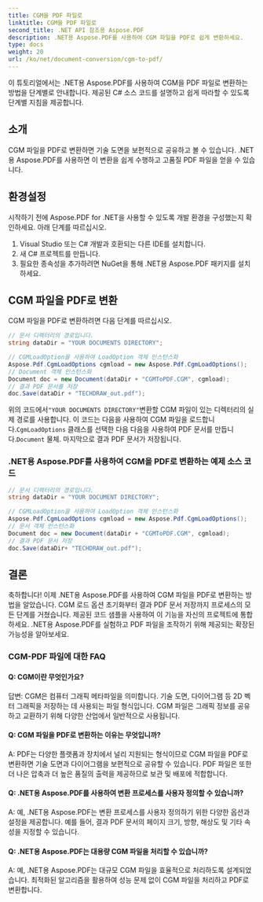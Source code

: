 ```yaml
---
title: CGM을 PDF 파일로
linktitle: CGM을 PDF 파일로
second_title: .NET API 참조용 Aspose.PDF
description: .NET용 Aspose.PDF를 사용하여 CGM 파일을 PDF로 쉽게 변환하세요.
type: docs
weight: 20
url: /ko/net/document-conversion/cgm-to-pdf/
---
```

이 튜토리얼에서는 .NET용 Aspose.PDF를 사용하여 CGM을 PDF 파일로 변환하는 방법을 단계별로 안내합니다. 제공된 C# 소스 코드를 설명하고 쉽게 따라할 수 있도록 단계별 지침을 제공합니다.

## 소개

CGM 파일을 PDF로 변환하면 기술 도면을 보편적으로 공유하고 볼 수 있습니다. .NET용 Aspose.PDF를 사용하면 이 변환을 쉽게 수행하고 고품질 PDF 파일을 얻을 수 있습니다.

## 환경설정

시작하기 전에 Aspose.PDF for .NET을 사용할 수 있도록 개발 환경을 구성했는지 확인하세요. 아래 단계를 따르십시오.

1. Visual Studio 또는 C# 개발과 호환되는 다른 IDE를 설치합니다.
2. 새 C# 프로젝트를 만듭니다.
3. 필요한 종속성을 추가하려면 NuGet을 통해 .NET용 Aspose.PDF 패키지를 설치하세요.

## CGM 파일을 PDF로 변환

CGM 파일을 PDF로 변환하려면 다음 단계를 따르십시오.

```csharp
// 문서 디렉터리의 경로입니다.
string dataDir = "YOUR DOCUMENTS DIRECTORY";

// CGMLoadOption을 사용하여 LoadOption 객체 인스턴스화
Aspose.Pdf.CgmLoadOptions cgmload = new Aspose.Pdf.CgmLoadOptions();
// Document 객체 인스턴스화
Document doc = new Document(dataDir + "CGMToPDF.CGM", cgmload);
// 결과 PDF 문서를 저장
doc.Save(dataDir + "TECHDRAW_out.pdf");
```

 위의 코드에서`"YOUR DOCUMENTS DIRECTORY"`변환할 CGM 파일이 있는 디렉터리의 실제 경로를 사용합니다. 이 코드는 다음을 사용하여 CGM 파일을 로드합니다.`CgmLoadOptions` 클래스를 선택한 다음 다음을 사용하여 PDF 문서를 만듭니다.`Document` 물체. 마지막으로 결과 PDF 문서가 저장됩니다.

### .NET용 Aspose.PDF를 사용하여 CGM을 PDF로 변환하는 예제 소스 코드

```csharp
// 문서 디렉터리의 경로입니다.
string dataDir = "YOUR DOCUMENT DIRECTORY";

// CGMLoadOption을 사용하여 LoadOption 객체 인스턴스화
Aspose.Pdf.CgmLoadOptions cgmload = new Aspose.Pdf.CgmLoadOptions();
// 문서 객체 인스턴스화
Document doc = new Document(dataDir + "CGMToPDF.CGM", cgmload);
// 결과 PDF 문서 저장
doc.Save(dataDir+ "TECHDRAW_out.pdf");
```

## 결론

축하합니다! 이제 .NET용 Aspose.PDF를 사용하여 CGM 파일을 PDF로 변환하는 방법을 알았습니다. CGM 로드 옵션 초기화부터 결과 PDF 문서 저장까지 프로세스의 모든 단계를 거쳤습니다. 제공된 코드 샘플을 사용하여 이 기능을 자신의 프로젝트에 통합하세요. .NET용 Aspose.PDF를 실험하고 PDF 파일을 조작하기 위해 제공되는 확장된 가능성을 알아보세요.

### CGM-PDF 파일에 대한 FAQ

#### Q: CGM이란 무엇인가요?

답변: CGM은 컴퓨터 그래픽 메타파일을 의미합니다. 기술 도면, 다이어그램 등 2D 벡터 그래픽을 저장하는 데 사용되는 파일 형식입니다. CGM 파일은 그래픽 정보를 공유하고 교환하기 위해 다양한 산업에서 일반적으로 사용됩니다.

#### Q: CGM 파일을 PDF로 변환하는 이유는 무엇입니까?

A: PDF는 다양한 플랫폼과 장치에서 널리 지원되는 형식이므로 CGM 파일을 PDF로 변환하면 기술 도면과 다이어그램을 보편적으로 공유할 수 있습니다. PDF 파일은 또한 더 나은 압축과 더 높은 품질의 출력을 제공하므로 보관 및 배포에 적합합니다.

#### Q: .NET용 Aspose.PDF를 사용하여 변환 프로세스를 사용자 정의할 수 있습니까?

A: 예, .NET용 Aspose.PDF는 변환 프로세스를 사용자 정의하기 위한 다양한 옵션과 설정을 제공합니다. 예를 들어, 결과 PDF 문서의 페이지 크기, 방향, 해상도 및 기타 속성을 지정할 수 있습니다.

#### Q: .NET용 Aspose.PDF는 대용량 CGM 파일을 처리할 수 있습니까?

A: 예, .NET용 Aspose.PDF는 대규모 CGM 파일을 효율적으로 처리하도록 설계되었습니다. 최적화된 알고리즘을 활용하여 성능 문제 없이 CGM 파일을 처리하고 PDF로 변환합니다.